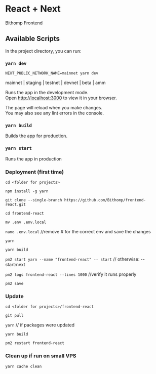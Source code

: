 # React + Next

Bithomp Frontend

## Available Scripts

In the project directory, you can run:

### `yarn dev`

`NEXT_PUBLIC_NETWORK_NAME=mainnet yarn dev`

mainnet | staging | testnet | devnet | beta | amm

Runs the app in the development mode.\
Open [http://localhost:3000](http://localhost:3000) to view it in your browser.

The page will reload when you make changes.\
You may also see any lint errors in the console.

### `yarn build`

Builds the app for production.

### `yarn start`

Runs the app in production

### Deployment (first time)

`cd <folder for projects>`

`npm install -g yarn`

`git clone --single-branch https://github.com/Bithomp/frontend-react.git`

`cd frontend-react`

`mv .env .env.local`

`nano .env.local` //remove # for the correct env and save the changes

`yarn`

`yarn build`

`pm2 start yarn --name "frontend-react" -- start` // otherwise: -- start:next

`pm2 logs frontend-react --lines 1000` //verify it runs properly

`pm2 save`

### Update

`cd <folder for projects>/frontend-react`

`git pull`

`yarn` // if packages were updated

`yarn build`

`pm2 restart frontend-react`

### Clean up if run on small VPS

`yarn cache clean`
